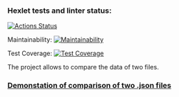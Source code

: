 ### Hexlet tests and linter status:
[![Actions Status](https://github.com/darya-strekalovskaya/java-project-71/workflows/hexlet-check/badge.svg)](https://github.com/darya-strekalovskaya/java-project-71/actions)

Maintainability:
[![Maintainability](https://api.codeclimate.com/v1/badges/3c65db1fa752598658eb/maintainability)](https://codeclimate.com/github/darya-strek/java-project-71/maintainability)

Test Coverage:
[![Test Coverage](https://api.codeclimate.com/v1/badges/3c65db1fa752598658eb/test_coverage)](https://codeclimate.com/github/darya-strek/java-project-71/test_coverage)

The project allows to compare the data of two files.

### [Demonstation of comparison of two .json files](https://asciinema.org/a/H8gUNyE5sTsOYDYist9NLgiYb)

